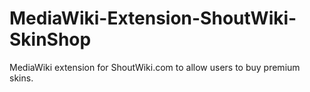 MediaWiki-Extension-ShoutWiki-SkinShop
======================================

MediaWiki extension for ShoutWiki.com to allow users to buy premium skins.